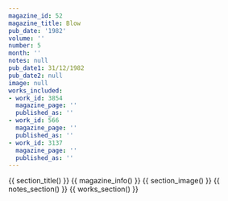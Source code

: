 ```yaml
---
magazine_id: 52
magazine_title: Blow
pub_date: '1982'
volume: ''
number: 5
month: ''
notes: null
pub_date1: 31/12/1982
pub_date2: null
image: null
works_included:
- work_id: 3854
  magazine_page: ''
  published_as: ''
- work_id: 566
  magazine_page: ''
  published_as: ''
- work_id: 3137
  magazine_page: ''
  published_as: ''
---
```


{{ section_title() }}
{{ magazine_info() }}
{{ section_image() }}
{{ notes_section() }}
{{ works_section() }}

